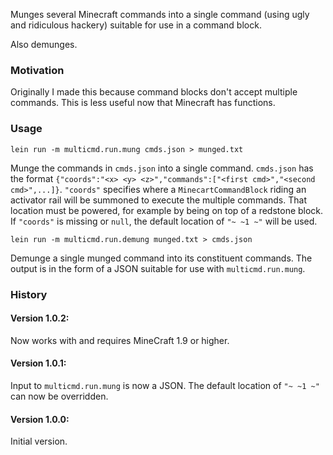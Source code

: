 Munges several Minecraft commands into a single command (using ugly and ridiculous hackery) suitable for use in a command block.

Also demunges.

### Motivation

Originally I made this because command blocks don't accept multiple commands. This is less useful now that Minecraft has functions.

### Usage

`lein run -m multicmd.run.mung cmds.json > munged.txt`

Munge the commands in `cmds.json` into a single command. `cmds.json` has the format `{"coords":"<x> <y> <z>","commands":["<first cmd>","<second cmd>",...]}`. `"coords"` specifies where a `MinecartCommandBlock` riding an activator rail will be summoned to execute the multiple commands. That location must be powered, for example by being on top of a redstone block. If `"coords"` is missing or `null`, the default location of `"~ ~1 ~"` will be used. 

`lein run -m multicmd.run.demung munged.txt > cmds.json`

Demunge a single munged command into its constituent commands. The output is in the form of a JSON suitable for use with `multicmd.run.mung`.


### History

#### Version 1.0.2:

Now works with and requires MineCraft 1.9 or higher.

#### Version 1.0.1:

Input to `multicmd.run.mung` is now a JSON. The default location of `"~ ~1 ~"` can now be overridden.

#### Version 1.0.0:

Initial version.

